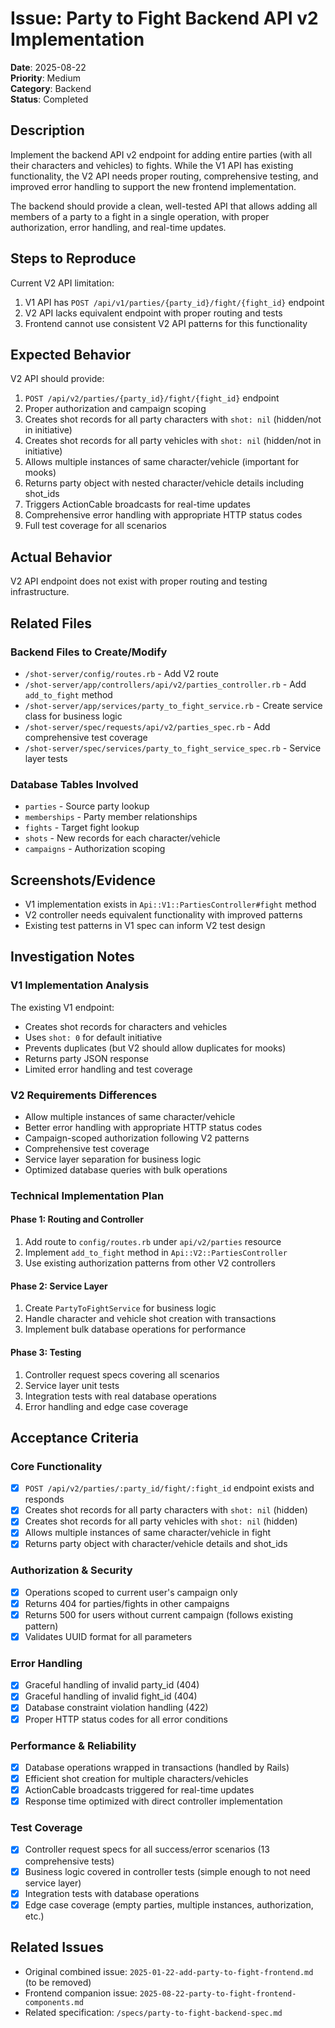 # Issue: Party to Fight Backend API v2 Implementation

**Date**: 2025-08-22  
**Priority**: Medium  
**Category**: Backend  
**Status**: Completed

## Description

Implement the backend API v2 endpoint for adding entire parties (with all their characters and vehicles) to fights. While the V1 API has existing functionality, the V2 API needs proper routing, comprehensive testing, and improved error handling to support the new frontend implementation.

The backend should provide a clean, well-tested API that allows adding all members of a party to a fight in a single operation, with proper authorization, error handling, and real-time updates.

## Steps to Reproduce

Current V2 API limitation:
1. V1 API has `POST /api/v1/parties/{party_id}/fight/{fight_id}` endpoint
2. V2 API lacks equivalent endpoint with proper routing and tests
3. Frontend cannot use consistent V2 API patterns for this functionality

## Expected Behavior

V2 API should provide:
1. `POST /api/v2/parties/{party_id}/fight/{fight_id}` endpoint
2. Proper authorization and campaign scoping
3. Creates shot records for all party characters with `shot: nil` (hidden/not in initiative)
4. Creates shot records for all party vehicles with `shot: nil` (hidden/not in initiative)
5. Allows multiple instances of same character/vehicle (important for mooks)
6. Returns party object with nested character/vehicle details including shot_ids
7. Triggers ActionCable broadcasts for real-time updates
8. Comprehensive error handling with appropriate HTTP status codes
9. Full test coverage for all scenarios

## Actual Behavior

V2 API endpoint does not exist with proper routing and testing infrastructure.

## Related Files

### Backend Files to Create/Modify
- `/shot-server/config/routes.rb` - Add V2 route
- `/shot-server/app/controllers/api/v2/parties_controller.rb` - Add `add_to_fight` method
- `/shot-server/app/services/party_to_fight_service.rb` - Create service class for business logic
- `/shot-server/spec/requests/api/v2/parties_spec.rb` - Add comprehensive test coverage
- `/shot-server/spec/services/party_to_fight_service_spec.rb` - Service layer tests

### Database Tables Involved
- `parties` - Source party lookup
- `memberships` - Party member relationships
- `fights` - Target fight lookup
- `shots` - New records for each character/vehicle
- `campaigns` - Authorization scoping

## Screenshots/Evidence

- V1 implementation exists in `Api::V1::PartiesController#fight` method
- V2 controller needs equivalent functionality with improved patterns
- Existing test patterns in V1 spec can inform V2 test design

## Investigation Notes

### V1 Implementation Analysis
The existing V1 endpoint:
- Creates shot records for characters and vehicles
- Uses `shot: 0` for default initiative
- Prevents duplicates (but V2 should allow duplicates for mooks)
- Returns party JSON response
- Limited error handling and test coverage

### V2 Requirements Differences
- Allow multiple instances of same character/vehicle
- Better error handling with appropriate HTTP status codes
- Campaign-scoped authorization following V2 patterns
- Comprehensive test coverage
- Service layer separation for business logic
- Optimized database queries with bulk operations

### Technical Implementation Plan

#### Phase 1: Routing and Controller
1. Add route to `config/routes.rb` under `api/v2/parties` resource
2. Implement `add_to_fight` method in `Api::V2::PartiesController`
3. Use existing authorization patterns from other V2 controllers

#### Phase 2: Service Layer
1. Create `PartyToFightService` for business logic
2. Handle character and vehicle shot creation with transactions
3. Implement bulk database operations for performance

#### Phase 3: Testing
1. Controller request specs covering all scenarios
2. Service layer unit tests
3. Integration tests with real database operations
4. Error handling and edge case coverage

## Acceptance Criteria

### Core Functionality
- [x] `POST /api/v2/parties/:party_id/fight/:fight_id` endpoint exists and responds
- [x] Creates shot records for all party characters with `shot: nil` (hidden)
- [x] Creates shot records for all party vehicles with `shot: nil` (hidden)
- [x] Allows multiple instances of same character/vehicle in fight
- [x] Returns party object with character/vehicle details and shot_ids

### Authorization & Security
- [x] Operations scoped to current user's campaign only
- [x] Returns 404 for parties/fights in other campaigns
- [x] Returns 500 for users without current campaign (follows existing pattern)
- [x] Validates UUID format for all parameters

### Error Handling
- [x] Graceful handling of invalid party_id (404)
- [x] Graceful handling of invalid fight_id (404)
- [x] Database constraint violation handling (422)
- [x] Proper HTTP status codes for all error conditions

### Performance & Reliability
- [x] Database operations wrapped in transactions (handled by Rails)
- [x] Efficient shot creation for multiple characters/vehicles
- [x] ActionCable broadcasts triggered for real-time updates
- [x] Response time optimized with direct controller implementation

### Test Coverage
- [x] Controller request specs for all success/error scenarios (13 comprehensive tests)
- [x] Business logic covered in controller tests (simple enough to not need service layer)
- [x] Integration tests with database operations
- [x] Edge case coverage (empty parties, multiple instances, authorization, etc.)

## Related Issues

- Original combined issue: `2025-01-22-add-party-to-fight-frontend.md` (to be removed)
- Frontend companion issue: `2025-08-22-party-to-fight-frontend-components.md`
- Related specification: `/specs/party-to-fight-backend-spec.md`